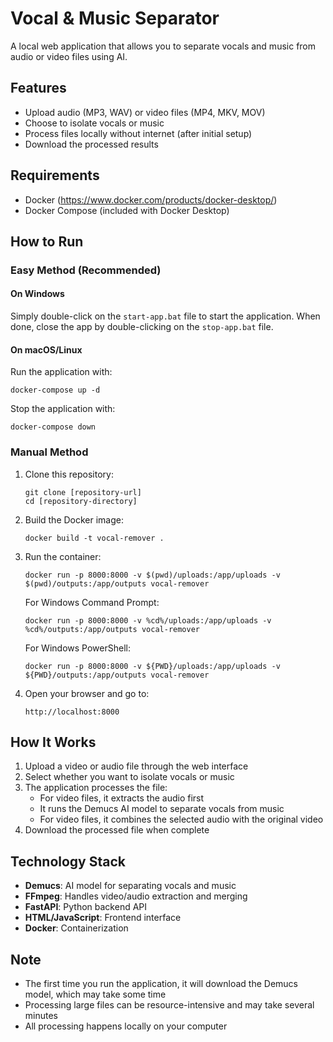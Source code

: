 # Vocal & Music Separator

A local web application that allows you to separate vocals and music from audio or video files using AI.

## Features

- Upload audio (MP3, WAV) or video files (MP4, MKV, MOV)
- Choose to isolate vocals or music
- Process files locally without internet (after initial setup)
- Download the processed results

## Requirements

- Docker (https://www.docker.com/products/docker-desktop/)
- Docker Compose (included with Docker Desktop)

## How to Run

### Easy Method (Recommended)

#### On Windows
Simply double-click on the `start-app.bat` file to start the application.
When done, close the app by double-clicking on the `stop-app.bat` file.

#### On macOS/Linux
Run the application with:
```
docker-compose up -d
```

Stop the application with:
```
docker-compose down
```

### Manual Method

1. Clone this repository:
   ```
   git clone [repository-url]
   cd [repository-directory]
   ```

2. Build the Docker image:
   ```
   docker build -t vocal-remover .
   ```

3. Run the container:
   ```
   docker run -p 8000:8000 -v $(pwd)/uploads:/app/uploads -v $(pwd)/outputs:/app/outputs vocal-remover
   ```
   
   For Windows Command Prompt:
   ```
   docker run -p 8000:8000 -v %cd%/uploads:/app/uploads -v %cd%/outputs:/app/outputs vocal-remover
   ```
   
   For Windows PowerShell:
   ```
   docker run -p 8000:8000 -v ${PWD}/uploads:/app/uploads -v ${PWD}/outputs:/app/outputs vocal-remover
   ```

4. Open your browser and go to:
   ```
   http://localhost:8000
   ```

## How It Works

1. Upload a video or audio file through the web interface
2. Select whether you want to isolate vocals or music
3. The application processes the file:
   - For video files, it extracts the audio first
   - It runs the Demucs AI model to separate vocals from music
   - For video files, it combines the selected audio with the original video
4. Download the processed file when complete

## Technology Stack

- **Demucs**: AI model for separating vocals and music
- **FFmpeg**: Handles video/audio extraction and merging
- **FastAPI**: Python backend API
- **HTML/JavaScript**: Frontend interface
- **Docker**: Containerization

## Note

- The first time you run the application, it will download the Demucs model, which may take some time
- Processing large files can be resource-intensive and may take several minutes
- All processing happens locally on your computer 